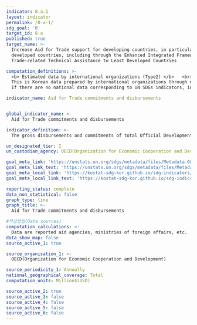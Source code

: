 ```yaml
---
indicator: 8.a.1
layout: indicator
permalink: /8-a-1/
sdg_goal: '8'
target_id: 8.a
published: true
target_name: >-
  Increase Aid for Trade support for developing countries, in particular least
  developed countries, including through the Enhanced Integrated Framework for
  Trade-related Technical Assistance to Least Developed Countries

computation_definitions: >-
  <b> Estimated data by international organizations (Type2) </b>   <br>
  This is Korean data prepared by international organizations through estimation and modeling. <br>
  If there are no national data corresponding to UN SDGs indicators, international data are available for monitoring.

indicator_name: Aid for Trade commitments and disbursements


global_indicator_name: >-
  Aid for Trade commitments and disbursements

indicator_definition: >-
  The gross disbursements and commitments of total Official Development Assistance (ODA) from all donors for aid for trade. 

un_designated_tier: I
un_custodian_agency: OECD(Organization for Economic Cooperation and Development)

goal_meta_link: 'https://unstats.un.org/sdgs/metadata/files/Metadata-08-0A-01.pdf'
goal_meta_link_text: 'https://unstats.un.org/sdgs/metadata/files/Metadata-08-0A-01.pdf'
goal_meta_local_link: 'https://kostat-sdg-kor.github.io/sdg-indicators/public/data/Metadata-08-0A-01_ENG.pdf'
goal_meta_local_link_text: 'https://kostat-sdg-kor.github.io/sdg-indicators/public/data/Metadata-08-0A-01_ENG.pdf'

reporting_status: complete
data_non_statistical: false
graph_type: line
graph_title: >-
  Aid for Trade commitments and disbursements

#작성방법(Data sources)
computation_calculations: >-
  Data are reported aid agencies, ministries of foreign affairs, etc.
data_show_map: false
source_active_1: true

source_organisation_1: >- 
  OECD(Organization for Economic Cooperation and Development)

source_periodicity_1: Annually 
national_geographical_coverage: Total
computation_units: Million$(USD)

source_active_2: true
source_active_3: false
source_active_4: false
source_active_5: false
source_active_6: false
---
```

